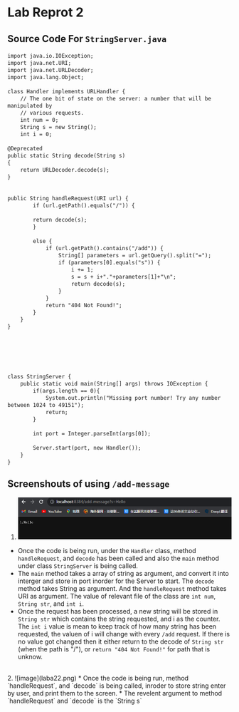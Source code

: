 # Lab Reprot 2

## Source Code For `StringServer.java`

```
import java.io.IOException;
import java.net.URI;
import java.net.URLDecoder;
import java.lang.Object;

class Handler implements URLHandler {
    // The one bit of state on the server: a number that will be manipulated by
    // various requests.
    int num = 0;
    String s = new String();
    int i = 0;

@Deprecated
public static String decode(String s)
{
    return URLDecoder.decode(s);
}


public String handleRequest(URI url) {
        if (url.getPath().equals("/")) {

        return decode(s);      
        }

        else {
            if (url.getPath().contains("/add")) {
                String[] parameters = url.getQuery().split("=");
                if (parameters[0].equals("s")) {
                    i += 1;
                    s = s + i+"."+parameters[1]+"\n";
                    return decode(s);
                }
            }
            return "404 Not Found!";
        }
    }
}






class StringServer {
    public static void main(String[] args) throws IOException {
        if(args.length == 0){
            System.out.println("Missing port number! Try any number between 1024 to 49151");
            return;
        }

        int port = Integer.parseInt(args[0]);

        Server.start(port, new Handler());
    }
}

```

## Screenshouts of  using `/add-message` 
1. ![Hello](laba21.png)
 * Once the code is being run, under the `Handler` class, method `handleRequest`, and `decode` has been called and also the `main` method under class `StringServer` is being called.
 * The `main` method takes a array of string as argument, and convert it into interger and store in port inorder for the Server to start. The `decode` method takes String as argument. And the `handleRequest` method takes URI as argument. The value of relevant file of the class are `int num`, `String str`, and `int i`.
 * Once the request has been processed, a new string will be stored in `String str` which contains the string requested, and i as the counter. The `int i` value is mean to keep track of how many string has been requested, the valuen of i will change with every `/add` request. If there is no value got changed then it either return to the decode of `String str` (when the path is "/"), or  `return "404 Not Found!"` for path that is unknow.
<br>
2. ![image](laba22.png)
* Once the code is being run, method `handleRequest`, and `decode` is being called, inroder to store string enter by user, and print them to the screen.
* The revelent argument to method `handleRequest` and `decode` is the `String s`

